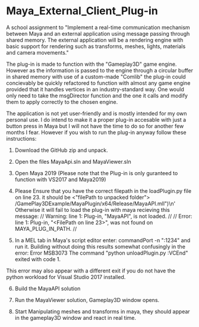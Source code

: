 # Maya_External_Client_Plug-in
A school assignment to "Implement a real-time communication mechanism between Maya and an external application using message passing through shared memory. The external application will be a rendering engine with basic support for rendering such as transforms, meshes, lights, materials and camera movements."

The plug-in is made to function with the "Gameplay3D" game engine. However as the information is passed to the engine through a circular buffer in shared memory with use of a custom-made "Comlib" the plug-in could concievably be quickly refactored to function with almost any game engine provided that it handles vertices in an industry-standard way. One would only need to take the msgDirector function and the one it calls and modify them to apply correctly to the chosen engine.

The application is not yet user-friendly and is mostly intended for my own personal use. I do intend to make it a proper plug-in accesable with just a button press in Maya but I will not have the time to do so for another few months I fear.
However if you wish to run the plug-in anyway follow these instructions:

1. Download the GitHub zip and unpack.

2. Open the files MayaApi.sln and MayaViewer.sln

3. Open Maya 2019 (Please note that the Plug-in is only guranteed to function with VS2017 and Maya2019)

4. Please Ensure that you have the correct filepath in the loadPlugin.py file on line 23.
it should be <"filePath to unpacked folder"> /GamePlay3DExample/MayaPlugin/x64/Release/MayaAPI.mll")\n'
Otherwise it will fail to load the plug-in with maya recieving this message:
// Warning: line 1: Plug-in, "MayaAPI", is not loaded. // 
// Error: line 1: Plug-in, "<FilePath on line 23>", was not found on MAYA_PLUG_IN_PATH. // 


5. In a MEL tab in Maya's script editor enter: commandPort -n ":1234"
and run it. 
Building without doing this results somewhat confusingly in the error:
Error	MSB3073	The command "python unloadPlugin.py
:VCEnd" exited with code 1.

This error may also appear with a different exit if you do not have the python workload for Visual Studio 2017 installed.

6. Build the MayaAPI solution

7. Run the MayaViewer solution, Gameplay3D window opens.

8. Start Manipulating meshes and transforms in maya, they should appear in the gameplay3D window and react in real time.
